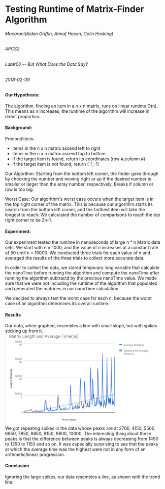 # Testing Runtime of Matrix-Finder Algorithm

###### Macaroni(Aidan Griffin, Ahnaf Hasan, Colin Hosking)
###### APCS2
###### Lab#00 -- But What Does the Data Say?
###### 2018-02-09

#### Our Hypothesis:
The algorithm, finding an item in a n x n matrix, runs on linear runtime O(n).
This means as n increases, the runtime of the algorithm will increase in direct proportion.

#### Background:
Preconditions:
* items in the n x n matrix ascend left to right
* items in the n x n matrix ascend top to bottom
* if the target item is found, return its coordinates (row #,column #)
* if the target item is not found, return (-1,-1)

 Our Algorithm: 
 Starting from the bottom left corner, the finder goes
 through by checking the number and moving
 right or up if the desired number is
 smaller or larger than the array number,
 respectively. Breaks if column or row is too big.

Worst Case:
Our algorithm's worst case occurs when the target item is in the top right corner of the matrix.
This is because our algorithm starts its search from the bottom left corner, and the farthest item will take the longest to reach. We calculated the number of comparisons to reach the top right corner to be 2n-1.

#### Experiment:
Our experiment tested the runtime in nanoseconds of large n * n Matrix data sets. 
We start with n = 1000, and the value of n increases at a constant rate of 50 until n = 10000. 
We conducted three trials for each value of n and averaged the results of the three trials to collect more accurate data. 

In order to collect the data, we stored temporary long variable that calculate the nanoTime before running the algorithm and compute the nanoTime after running the algorithm subtractd by the previous nanoTime value. We made sure that we were not including the runtime of the algorithm that populated and generated the matrices in our nanoTime calculation.

We decided to always test the worst case for each n, because the worst case of an algorithm determines its overall runtime.

#### Results 
Our data, when graphed, resembles a line with small slope, but with spikes sticking up from it.
![](Screenshot_20180209-135057~2.png)
We got repeating spikes in the data whose peaks are at 2700, 4150, 5500, 6650, 7850, 8650, 9150, 9600, 10000. The interesting thing about these peaks is that the difference between peaks is always decreasing from 1450 to 1350 to 1150 and so on. It was especially surprising to see that the peaks at which the average time was the highest were not in any form of an arithmetic/linear progression.

#### Conclusion
Ignoring the large spikes, our data resembles a line, as shown with the trend line.
